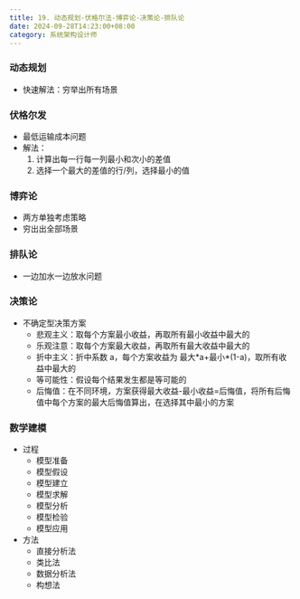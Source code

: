 ```yaml
---
title: 19. 动态规划-伏格尔法-博弈论-决策论-排队论
date: 2024-09-28T14:23:00+08:00
category: 系统架构设计师
---
```


### 动态规划

- 快速解法：穷举出所有场景

### 伏格尔发

- 最低运输成本问题
- 解法：
  1. 计算出每一行每一列最小和次小的差值
  2. 选择一个最大的差值的行/列，选择最小的值

### 博弈论

- 两方单独考虑策略
- 穷出出全部场景

### 排队论

- 一边加水一边放水问题

### 决策论

- 不确定型决策方案
  - 悲观主义：取每个方案最小收益，再取所有最小收益中最大的
  - 乐观注意：取每个方案最大收益，再取所有最大收益中最大的
  - 折中主义：折中系数 a，每个方案收益为 最大\*a+最小\*(1-a)，取所有收益中最大的
  - 等可能性：假设每个结果发生都是等可能的
  - 后悔值：在不同环境，方案获得最大收益-最小收益=后悔值，将所有后悔值中每个方案的最大后悔值算出，在选择其中最小的方案

### 数学建模

- 过程
  - 模型准备
  - 模型假设
  - 模型建立
  - 模型求解
  - 模型分析
  - 模型检验
  - 模型应用
- 方法
  - 直接分析法
  - 类比法
  - 数据分析法
  - 构想法